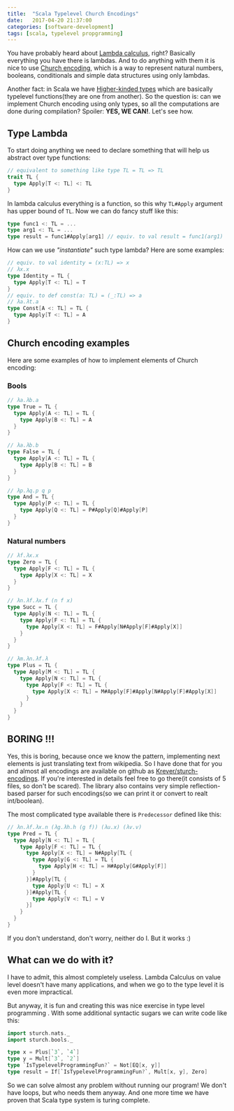 ```yaml
---
title:  "Scala Typelevel Church Encodings"
date:   2017-04-20 21:37:00
categories: [software-development]
tags: [scala, typelevel propgramming]
---
```


You have probably heard about [Lambda calculus](https://en.wikipedia.org/wiki/Lambda_calculus), right? Basically everything you have there is lambdas. And to do anything with them it is nice to use [Church encoding](https://en.wikipedia.org/wiki/Church_encoding), which is a way to represent natural numbers, booleans, conditionals and simple data structures using only lambdas. 

Another fact: in Scala we have [Higher-kinded types](https://en.wikipedia.org/wiki/Kind_(type_theory)) which are basically typelevel functions(they are one from another). So the question is: can we implement Church encoding using only types, so all the computations are done during compilation? Spoiler: **YES, WE CAN!**. Let's see how.

## Type Lambda
To start doing anything we need to declare something that will help us abstract over type functions:

```scala
// equivalent to something like type TL = TL => TL
trait TL {
  type Apply[T <: TL] <: TL
}
```
In lambda calculus everything is a function, so this why `TL#Apply` argument has upper bound of `TL`. Now we can do fancy stuff like this:

```scala
type func1 <: TL = ... 
type arg1 <: TL = ... 
type result = func1#Apply[arg1] // equiv. to val result = func1(arg1)
```
How can we use *"instantiate"* such type lambda? Here are some examples: 

```scala
// equiv. to val identity = (x:TL) => x
// λx.x
type Identity = TL {
  type Apply[T <: TL] = T
}
// equiv. to def const(a: TL) = (_:TL) => a
// λa.λt.a
type Const[A <: TL] = TL {
  type Apply[T <: TL] = A
}
```
	
## Church encoding examples
Here are some examples of how to implement elements of Church encoding:

### Bools
```scala
// λa.λb.a
type True = TL {
  type Apply[A <: TL] = TL {
    type Apply[B <: TL] = A
  }
}

// λa.λb.b
type False = TL {
  type Apply[A <: TL] = TL {
    type Apply[B <: TL] = B
  }
}

// λp.λq.p q p
type And = TL {
  type Apply[P <: TL] = TL {
    type Apply[Q <: TL] = P#Apply[Q]#Apply[P]
  }
}
```

### Natural numbers

```scala
// λf.λx.x
type Zero = TL {
  type Apply[F <: TL] = TL {
    type Apply[X <: TL] = X
  }
}

// λn.λf.λx.f (n f x)
type Succ = TL {
  type Apply[N <: TL] = TL {
    type Apply[F <: TL] = TL {
      type Apply[X <: TL] = F#Apply[N#Apply[F]#Apply[X]]
    }
  }
}

// λm.λn.λf.λ
type Plus = TL {
  type Apply[M <: TL] = TL {
    type Apply[N <: TL] = TL {
      type Apply[F <: TL] = TL {
        type Apply[X <: TL] = M#Apply[F]#Apply[N#Apply[F]#Apply[X]]
      }
    }
  }
}
```

## BORING !!!

Yes, this is boring, because once we know the pattern, implementing next elements is just translating text from wikipedia. So I have done that for you and almost all encodings are available on github as [Krever/sturch-encodings](https://github.com/Krever/sturch-encodings). If you're interested in details feel free to go there(it consists of 5 files, so don't be scared). The library also contains very simple reflection-based parser for such encodings(so we can print it or convert to realt int/boolean). 

The most complicated type available there is `Predecessor` defined like this:

```scala
// λn.λf.λx.n (λg.λh.h (g f)) (λu.x) (λv.v)
type Pred = TL {
  type Apply[N <: TL] = TL {
    type Apply[F <: TL] = TL {
      type Apply[X <: TL] = N#Apply[TL {
        type Apply[G <: TL] = TL {
          type Apply[H <: TL] = H#Apply[G#Apply[F]]
        }
      }]#Apply[TL {
        type Apply[U <: TL] = X
      }]#Apply[TL {
        type Apply[V <: TL] = V
      }]
    }
  }
}
```
If you don't understand, don't worry, neither do I. But it works :)

## What can we do with it?
I have to admit, this almost completely useless. Lambda Calculus on value level doesn't have many applications, and when we go to the type level it is even more impractical.

But anyway, it is fun and creating this was nice exercise in type level programming . With some additional syntactic sugars we can write code like this:

```scala 
import sturch.nats._
import sturch.bools._

type x = Plus[`3`, `4`]
type y = Mult[`3`, `2`]
type `IsTypelevelProgrammingFun?` = Not[EQ[x, y]]
type result = If[`IsTypelevelProgrammingFun?`, Mult[x, y], Zero]
```
So we can solve almost any problem without running our program! We don't have loops, but who needs them anyway. And one more time we have proven that Scala type system is turing complete.

